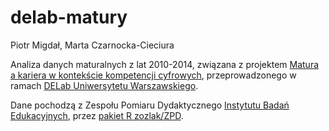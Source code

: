 # delab-matury

Piotr Migdał, Marta Czarnocka-Cieciura

Analiza danych maturalnych z lat 2010-2014, związana z projektem [Matura a kariera w kontekście kompetencji cyfrowych](http://www.delab.uw.edu.pl/strefa-badania/program-spoleczny-jsf/matura), przeprowadzonego w ramach [DELab Uniwersytetu Warszawskiego](http://www.delab.uw.edu.pl/). 

Dane pochodzą z Zespołu Pomiaru Dydaktycznego [Instytutu Badań Edukacyjnych](http://www.ibe.edu.pl), przez [pakiet R zozlak/ZPD](https://github.com/zozlak/ZPD). 
